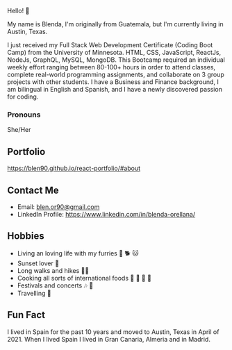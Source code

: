 Hello! 👋 

My name is Blenda, I'm originally from Guatemala, but I'm currently living in Austin, Texas.

I just received my Full Stack Web Development Certificate (Coding Boot Camp) from the University of Minnesota. HTML, CSS, JavaScript, ReactJs, NodeJs, GraphQL, MySQL, MongoDB. This Bootcamp required an individual weekly effort ranging between 80-100+ hours in order to attend classes, complete real-world programming assignments, and collaborate on 3 group projects with other students. I have a Business and Finance background, I am bilingual in English and Spanish, and I have a newly discovered passion for coding.


### Pronouns 

She/Her

## Portfolio

https://blen90.github.io/react-portfolio/#about

## Contact Me

* Email: blen.or90@gmail.com
* LinkedIn Profile: https://www.linkedin.com/in/blenda-orellana/

## Hobbies

* Living an loving life with my furries :dog: :dog2: :cat:
* Sunset lover 	:sunrise:
* Long walks and hikes :walking_woman:
* Cooking all sorts of international foods :shallow_pan_of_food: :spaghetti: :curry: :ramen:
* Festivals and concerts :notes: :musical_note:
* Travelling :flight_departure:

## Fun Fact

I lived in Spain for the past 10 years and moved to Austin, Texas in April of 2021. When I lived Spain I lived in Gran Canaria, Almeria and in Madrid.
